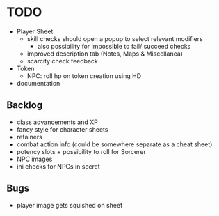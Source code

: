 # TODO
- Player Sheet
    - skill checks should open a popup to select relevant modifiers
        - also possibility for impossible to fail/ succeed checks
    - improved description tab (Notes, Maps & Miscellanea)
    - scarcity check feedback
- Token
    - NPC: roll hp on token creation using HD
- documentation

## Backlog
- class advancements and XP
- fancy style for character sheets
- retainers
- combat action info (could be somewhere separate as a cheat sheet)
- potency slots + possibility to roll for Sorcerer
- NPC images
- ini checks for NPCs in secret

## Bugs
- player image gets squished on sheet